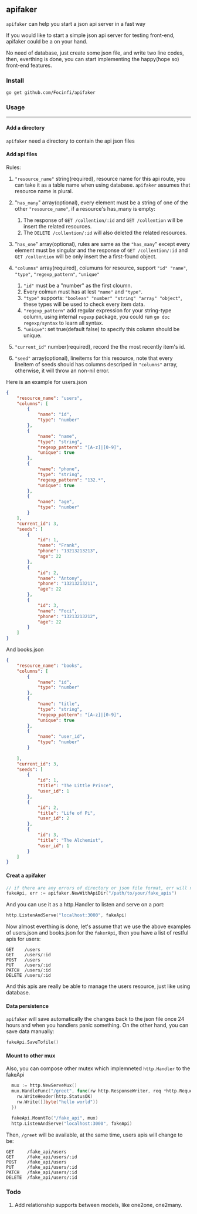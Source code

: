 ## apifaker

`apifaker` can help you start a json api server in a fast way

If you would like to start a simple json api server for testing front-end, apifaker could be a on your hand.

No need of database, just create some json file, and write two line codes, then, everthing is done, you can start implementing the happy(hope so) front-end features.

### Install
`go get github.com/Focinfi/apifaker`

### Usage
----
#### Add a directory

`apifaker` need a directory to contain the api json files

#### Add api files

Rules:

1. `"resource_name"` string(required), resource name for this api route, you can take it as a table name when using database. `apifaker` assumes that resource name is plural.

1. "`has_many`" array(optional), every element must be a string of one of the other `"resource_name"`, if a resource's has_many is empty:
    1. The response of `GET /collention/:id` and `GET /collention` will be insert the related resources.
    2. The `DELETE /collention/:id` will also deleted the related resources.

1. "`has_one`" array(optional), rules are same as the `"has_many`" except every element must be singular and the response of `GET /collention/:id` and `GET /collention` will be only insert the a first-found object.

2. `"columns"` array(required), columuns for resource, support `"id" "name"`, `"type"`, `"regexp_pattern"`, `"unique"`
    1. `"id"` must be a "number" as the first cloumn.
    1. Every colmun must has at lest `"name"` and `"type"`.
    3. `"type"` supports: `"boolean" "number" "string" "array" "object"`, these types will be used to check every item data.
    4. `"regexp_pattern"` add regular expression for your string-type column, using internal `regexp` package, you could run `go doc regexp/syntax` to learn all syntax.
    5. `"unique"`: set true(default false) to specify this column should be unique.

3. `"current_id"` number(required), record the the most recently item's id.

4. `"seed"` array(optional), lineitems for this resource, note that every lineitem of seeds should has columns descriped in `"columns"` array, otherwise, it will throw an non-nil error.

Here is an example for users.json

```json
{
    "resource_name": "users",
    "columns": [
        {
            "name": "id",
            "type": "number"
        },
        {
            "name": "name",
            "type": "string",
            "regexp_pattern": "[A-z]|[0-9]",
            "unique": true
        },
        {
            "name": "phone",
            "type": "string",
            "regexp_pattern": "132.*",
            "unique": true
        },
        {
            "name": "age",
            "type": "number"
        }
    ],
    "current_id": 3,
    "seeds": [
        {
            "id": 1,
            "name": "Frank",
            "phone": "13213213213",
            "age": 22
        },
        {
            "id": 2,
            "name": "Antony",
            "phone": "13213213211",
            "age": 22
        },
        {
            "id": 3,
            "name": "Foci",
            "phone": "13213213212",
            "age": 22
        }
    ]
}
```

And books.json

```json
{
    "resource_name": "books",
    "columns": [
        {
            "name": "id",
            "type": "number"
        },
        {
            "name": "title",
            "type": "string",
            "regexp_pattern": "[A-z]|[0-9]",
            "unique": true
        },
        {
            "name": "user_id",
            "type": "number"
        }
        
    ],
    "current_id": 3,
    "seeds": [
        {
            "id": 1,
            "title": "The Little Prince",
            "user_id": 1
        },
        {
            "id": 2,
            "title": "Life of Pi",
            "user_id": 2
        },
        {
            "id": 3,
            "title": "The Alchemist",
            "user_id": 1
        }
    ]
}
```

#### Creat a apifaker

```go
// if there are any errors of directory or json file format, err will not be nil
fakeApi, err := apifaker.NewWithApiDir("/path/to/your/fake_apis")
```

And you can use it as a http.Handler to listen and serve on a port:

```go
http.ListenAndServe("localhost:3000", fakeApi)
```

Now almost everthing is done, let's assume that we use the above examples of users.json and books.json for the `fakerApi`, then you have a list of restful apis for users:

```shell
GET    /users                   
GET    /users/:id               
POST   /users                   
PUT    /users/:id               
PATCH  /users/:id               
DELETE /users/:id
```

And this apis are really be able to manage the users resource, just like using database.

#### Data persistence

`apifaker` will save automatically the changes back to the json file once 24 hours and when you handlers panic something. On the other hand, you can save data manually:

```go
fakeApi.SaveTofile()
```

#### Mount to other mux

Also, you can compose other mutex which implemneted `http.Handler` to the fakeApi

```go
  mux := http.NewServeMux()
  mux.HandleFunc("/greet", func(rw http.ResponseWriter, req *http.Request) {
    rw.WriteHeader(http.StatusOK)
    rw.Write([]byte("hello world"))
  })

  fakeApi.MountTo("/fake_api", mux)
  http.ListenAndServe("localhost:3000", fakeApi)
```

Then, `/greet` will be available, at the same time, users apis will change to be: 

```shell
GET     /fake_api/users                   
GET     /fake_api/users/:id               
POST    /fake_api/users                   
PUT     /fake_api/users/:id               
PATCH   /fake_api/users/:id               
DELETE  /fake_api/users/:id
```

### Todo
1. Add relationship supports between models, like one2one, one2many.

